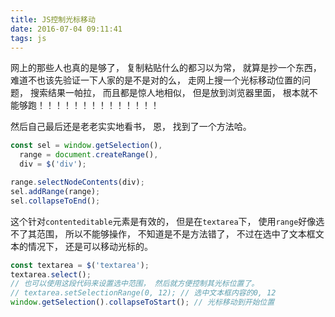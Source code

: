 ```yaml
---
title: JS控制光标移动
date: 2016-07-04 09:11:41
tags: js
---
```

网上的那些人也真的是够了， 复制粘贴什么的都习以为常， 就算是抄一个东西， 难道不也该先验证一下人家的是不是对的么， 走网上搜一个光标移动位置的问题， 搜索结果一帕拉， 而且都是惊人地相似， 但是放到浏览器里面， 根本就不能够跑！！！！！！！！！！！！！！
<!-- more -->
然后自己最后还是老老实实地看书， 恩， 找到了一个方法哈。

```js
const sel = window.getSelection(),
  range = document.createRange(),
  div = $('div');

range.selectNodeContents(div);
sel.addRange(range);
sel.collapseToEnd();
```


这个针对`contenteditable`元素是有效的， 但是在`textarea`下， 使用`range`好像选不了其范围， 所以不能够操作， 不知道是不是方法错了， 不过在选中了文本框文本的情况下， 还是可以移动光标的。

```js
const textarea = $('textarea');
textarea.select();
// 也可以使用这段代码来设置选中范围， 然后就方便控制其光标位置了。
// textarea.setSelectionRange(0, 12); // 选中文本框内容的0, 12
window.getSelection().collapseToStart(); // 光标移动到开始位置
```
